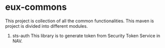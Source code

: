 # eux-commons
This project is collection of all the common functionalities. This maven is project is divided into 
different modules.
1. sts-auth 
  This library is to generate token from Security Token Service in NAV. 